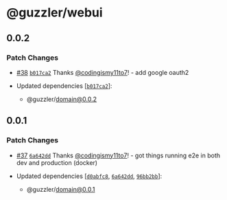 # @guzzler/webui

## 0.0.2

### Patch Changes

- [#38](https://github.com/codingismy11to7/guzzler/pull/38) [`b017ca2`](https://github.com/codingismy11to7/guzzler/commit/b017ca23bf8feb4cb933cca7836f4e82e7635d01) Thanks [@codingismy11to7](https://github.com/codingismy11to7)! - add google oauth2

- Updated dependencies [[`b017ca2`](https://github.com/codingismy11to7/guzzler/commit/b017ca23bf8feb4cb933cca7836f4e82e7635d01)]:
  - @guzzler/domain@0.0.2

## 0.0.1

### Patch Changes

- [#37](https://github.com/codingismy11to7/guzzler/pull/37) [`6a642dd`](https://github.com/codingismy11to7/guzzler/commit/6a642dd4d62bbd414b1d1c055f9cc0eb28042207) Thanks [@codingismy11to7](https://github.com/codingismy11to7)! - got things running e2e in both dev and production (docker)

- Updated dependencies [[`d0abfc8`](https://github.com/codingismy11to7/guzzler/commit/d0abfc8c7dc0c34a5e7b387fe447b437041118de), [`6a642dd`](https://github.com/codingismy11to7/guzzler/commit/6a642dd4d62bbd414b1d1c055f9cc0eb28042207), [`96bb2bb`](https://github.com/codingismy11to7/guzzler/commit/96bb2bbad2a09fade02a138cf97a81f7c2c1aa9c)]:
  - @guzzler/domain@0.0.1
